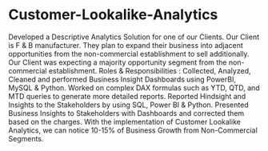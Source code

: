 # Customer-Lookalike-Analytics
Developed a Descriptive Analytics Solution for one of our Clients. Our Client is F &amp; B manufacturer. They plan to expand their business into adjacent opportunities from the non-commercial establishment to sell additionally. Our Client was expecting a majority opportunity segment from the non-commercial establishment.
Roles & Responsibilities :
Collected, Analyzed, Cleaned and performed Business Insight Dashboards using PowerBI, MySQL & Python.
Worked on complex DAX formulas such as YTD, QTD, and MTD queries to generate more detailed reports.
Reported Hindsight and Insights to the Stakeholders by using SQL, Power BI & Python.
Presented Business Insights to Stakeholders with Dashboards and corrected them based on the charges.
With the implementation of Customer Lookalike Analytics, we can notice 10-15% of Business Growth from Non-Commercial Segments.
